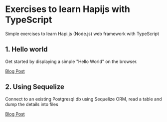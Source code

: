 # Exercises to learn Hapijs with TypeScriptSimple exercises to learn Hapi.js (Node.js) web framework with TypeScript## 1. Hello worldGet started by displaying a simple "Hello World" on the browser.[Blog Post](http://tech.jjude.com/hapi-with-tsc/)## 2. Using SequelizeConnect to an existing Postgresql db using Sequelize ORM, read a table and dump the details into files[Blog Post](http://tech.jjude.com/sequelize-with-tsc/)